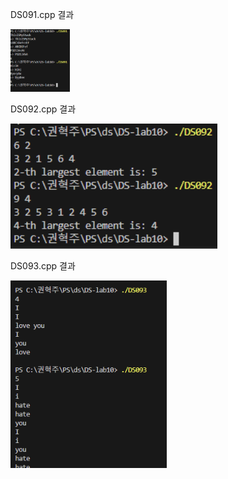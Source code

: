 DS091.cpp 결과 <br>

<img src="https://github.com/HyeokjuCHu/22100062_KHJ_DS/blob/master/DS-lab10/results/DS091.png?raw=true" height="100">

DS092.cpp 결과 <br>

<img src="https://github.com/HyeokjuCHu/22100062_KHJ_DS/blob/master/DS-lab10/results/DS092.png?raw=true" height="200">

DS093.cpp 결과 <br>

<img src="https://github.com/HyeokjuCHu/22100062_KHJ_DS/blob/master/DS-lab10/results/DS093.png?raw=true" height="300">

